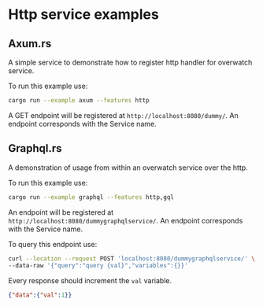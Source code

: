 # Http service examples

## Axum.rs
A simple service to demonstrate how to register http handler for overwatch service.

To run this example use:
```bash
cargo run --example axum --features http
```

A GET endpoint will be registered at `http://localhost:8080/dummy/`. An endpoint corresponds with the Service name.

## Graphql.rs
A demonstration of usage from within an overwatch service over the http.

To run this example use:
```bash
cargo run --example graphql --features http,gql
```

An endpoint will be registered at `http://localhost:8080/dummygraphqlservice/`. An endpoint corresponds with the Service name.

To query this endpoint use:
```bash
curl --location --request POST 'localhost:8080/dummygraphqlservice/' \
--data-raw '{"query":"query {val}","variables":{}}'

```

Every response should increment the `val` variable.
```json
{"data":{"val":1}}
```
